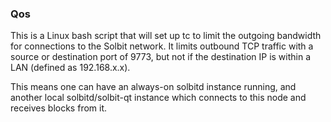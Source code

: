 ### Qos ###

This is a Linux bash script that will set up tc to limit the outgoing bandwidth for connections to the Solbit network. It limits outbound TCP traffic with a source or destination port of 9773, but not if the destination IP is within a LAN (defined as 192.168.x.x).

This means one can have an always-on solbitd instance running, and another local solbitd/solbit-qt instance which connects to this node and receives blocks from it.

